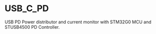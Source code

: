 # USB_C_PD
USB PD Power distributor and current monitor with STM32G0 MCU and STUSB4500 PD Controller. 
